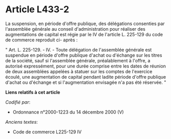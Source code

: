 # Article L433-2

La suspension, en période d'offre publique, des délégations consenties par l'assemblée générale au conseil d'administration
pour réaliser des augmentations de capital est régie par le IV de l'article L. 225-129 du code de commerce reproduit ci-
après :

" Art. L. 225-129. - IV. - Toute délégation de l'assemblée générale est suspendue en période d'offre publique d'achat ou
d'échange sur les titres de la société, sauf si l'assemblée générale, préalablement à l'offre, a autorisé expressément, pour
une durée comprise entre les dates de réunion de deux assemblées appelées à statuer sur les comptes de l'exercice écoulé, une
augmentation de capital pendant ladite période d'offre publique d'achat ou d'échange et si l'augmentation envisagée n'a pas
été réservée. "

**Liens relatifs à cet article**

_Codifié par_:

  - Ordonnance n°2000-1223 du 14 décembre 2000 (V)

_Anciens textes_:

  - Code de commerce L225-129 IV
